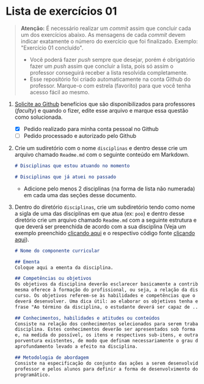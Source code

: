 # Lista de exercícios 01

> **Atenção:** É necessário realizar um *commit* assim que concluir cada um dos exercícios abaixo. As mensagens de cada *commit* devem indicar exatamente o número do exercício que foi finalizado. Exemplo: "Exercício 01 concluído".
> - Você poderá fazer *push* sempre que desejar, porém é obrigatório fazer um *push* assim que concluir a lista, pois só assim o professor conseguirá receber a lista resolvida completamente.
> - Esse repositório foi criado automaticamente na conta Github do professor. Marque-o com estrela (favorito) para que você tenha acesso fácil ao mesmo.


1. [Solicite ao Github](https://education.github.com/discount_requests/new) benefícios que são disponibilizados para professores (*faculty*) e quando o fizer, edite esse arquivo e marque essa questão como solucionada.
    - [x] Pedido realizado para minha conta pessoal no Github
    - [ ] Pedido processado e autorizado pelo Github
1. Crie um sudiretório com o nome `disciplinas` e dentro desse crie um arquivo chamado `Readme.md` com o seguinte conteúdo em Markdown.
    ```markdown
    # Disciplinas que estou atuando no momento

    # Disciplinas que já atuei no passado
    ```
    - Adicione pelo menos 2 disciplinas (na forma de lista não numerada) em cada uma das seções desse documento.
1. Dentro do diretório `disciplinas`, crie um subdiretório tendo como nome a sigla de uma das disciplinas em que atua (ex: `poo`) e dentro desse diretório crie um arquivo chamado `Readme.md` com a seguinte estrutura e que deverá ser preenchida de acordo com a sua disciplina (Veja um exemplo preenchido [clicando aqui](https://gist.github.com/emersonmello/1c8b2d2286e8a6c8026c74f9efe4a7dc) e o respectivo código fonte [clicando aqui](https://gist.githubusercontent.com/emersonmello/1c8b2d2286e8a6c8026c74f9efe4a7dc/raw/e7c88b4802cf9374424202954ebf24c6c93143a4/poo.md)).
    ```markdown
    # Nome do componente curricular

    ## Ementa
    Coloque aqui a ementa da disciplina.

    ## Competências ou objetivos
    Os objetivos da disciplina deverão esclarecer basicamente a contribuição que a
    mesma oferece à formação do profissional, ou seja, a relação da disciplina com o
    curso. Os objetivos referem-se às habilidades e competências que o estudante
    deverá desenvolver. Uma dica útil: ao elaborar os objetivos tenha em mente a 
    frase "Ao término da disciplina, o estudante deverá ser capaz de ..."

    ## Conhecimentos, habilidades e atitudes ou conteúdos
    Consiste na relação dos conhecimentos selecionados para serem trabalhados na
    disciplina. Estes conhecimentos deverão ser apresentados sob forma de tópicos
    e, na medida do possível, os itens e respectivos sub-itens, e outras subdivisões
    porventura existentes, de modo que definam necessariamente o grau de
    aprofundamento levado a efeito na disciplina. 

    ## Metodologia de abordagem
    Consiste na especificação do conjunto das ações a serem desenvolvidas pelo
    professor e pelos alunos para definir a forma de desenvolvimento do conteúdo
    programático.
    ```

    ## 